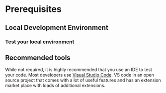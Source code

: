 # Prerequisites

## Local Development Environment

### Test your local environment

## Recommended tools

While not required, it is highly recommended that you use an IDE to test your code. Most developers use [Visual Studio Code](https://code.visualstudio.com/). VS code in an open source project that comes with a lot of useful features and has an extension market place with loads of additional extensions.

